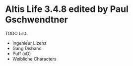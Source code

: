 Altis Life 3.4.8 edited by Paul Gschwendtner
================

TODO List: 
 - Ingenieur Lizenz
 - Gang Disband
 - Puff (xD)
 - Weibliche Characters
